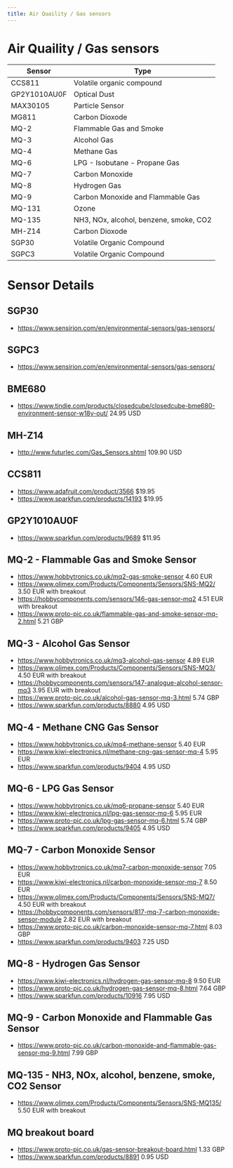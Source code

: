 ```yaml
---
title: Air Quaility / Gas sensors
---
```


# Air Quaility / Gas sensors

| Sensor       | Type                                   |
| ------------ | -------------------------------------- |
| CCS811       | Volatile organic compound              |
| GP2Y1010AU0F | Optical Dust                           |
| MAX30105     | Particle Sensor                        |
| MG811        | Carbon Dioxode                         |
| MQ-2         | Flammable Gas and Smoke                |
| MQ-3         | Alcohol Gas                            |
| MQ-4         | Methane Gas                            |
| MQ-6         | LPG - Isobutane - Propane Gas          |
| MQ-7         | Carbon Monoxide                        |
| MQ-8         | Hydrogen Gas                           |
| MQ-9         | Carbon Monoxide and Flammable Gas      |
| MQ-131       | Ozone                                  |
| MQ-135       | NH3, NOx, alcohol, benzene, smoke, CO2 |
| MH-Z14       | Carbon Dioxode                         |
| SGP30        | Volatile Organic Compound              |
| SGPC3        | Volatile Organic Compound              |

# Sensor Details

## SGP30

* <https://www.sensirion.com/en/environmental-sensors/gas-sensors/>

## SGPC3

* <https://www.sensirion.com/en/environmental-sensors/gas-sensors/>

## BME680

* <https://www.tindie.com/products/closedcube/closedcube-bme680-environment-sensor-w18v-out/> 24.95 USD

## MH-Z14

* <http://www.futurlec.com/Gas_Sensors.shtml> 109.90 USD

## CCS811

* <https://www.adafruit.com/product/3566> $19.95
* <https://www.sparkfun.com/products/14193> $19.95

## GP2Y1010AU0F

* <https://www.sparkfun.com/products/9689> $11.95

## MQ-2 - Flammable Gas and Smoke Sensor

* <https://www.hobbytronics.co.uk/mq2-gas-smoke-sensor> 4.60 EUR
* <https://www.olimex.com/Products/Components/Sensors/SNS-MQ2/> 3.50 EUR with breakout
* <https://hobbycomponents.com/sensors/146-gas-sensor-mq2> 4.51 EUR with breakout
* <https://www.proto-pic.co.uk/flammable-gas-and-smoke-sensor-mq-2.html> 5.21 GBP

## MQ-3 - Alcohol Gas Sensor

* <https://www.hobbytronics.co.uk/mq3-alcohol-gas-sensor> 4.89 EUR
* <https://www.olimex.com/Products/Components/Sensors/SNS-MQ3/> 4.50 EUR with breakout
* <https://hobbycomponents.com/sensors/147-analogue-alcohol-sensor-mq3> 3.95 EUR with breakout
* <https://www.proto-pic.co.uk/alcohol-gas-sensor-mq-3.html> 5.74 GBP
* <https://www.sparkfun.com/products/8880> 4.95 USD

## MQ-4 - Methane CNG Gas Sensor

* <https://www.hobbytronics.co.uk/mq4-methane-sensor> 5.40 EUR
* <https://www.kiwi-electronics.nl/methane-cng-gas-sensor-mq-4> 5.95 EUR
* https://www.sparkfun.com/products/9404 4.95 USD

## MQ-6 - LPG Gas Sensor

* <https://www.hobbytronics.co.uk/mq6-propane-sensor> 5.40 EUR
* <https://www.kiwi-electronics.nl/lpg-gas-sensor-mq-6> 5.95 EUR
* <https://www.proto-pic.co.uk/lpg-gas-sensor-mq-6.html> 5.74 GBP
* <https://www.sparkfun.com/products/9405> 4.95 USD

## MQ-7 - Carbon Monoxide Sensor

* <https://www.hobbytronics.co.uk/mq7-carbon-monoxide-sensor> 7.05 EUR
* <https://www.kiwi-electronics.nl/carbon-monoxide-sensor-mq-7> 8.50 EUR
* <https://www.olimex.com/Products/Components/Sensors/SNS-MQ7/> 4.50 EUR with breakout
* <https://hobbycomponents.com/sensors/817-mq-7-carbon-monoxide-sensor-module> 2.82 EUR with breakout
* <https://www.proto-pic.co.uk/carbon-monoxide-sensor-mq-7.html> 8.03 GBP
* <https://www.sparkfun.com/products/9403> 7.25 USD

## MQ-8 - Hydrogen Gas Sensor

* <https://www.kiwi-electronics.nl/hydrogen-gas-sensor-mq-8> 9.50 EUR
* <https://www.proto-pic.co.uk/hydrogen-gas-sensor-mq-8.html> 7.64 GBP
* <https://www.sparkfun.com/products/10916> 7.95 USD

## MQ-9 - Carbon Monoxide and Flammable Gas Sensor

* <https://www.proto-pic.co.uk/carbon-monoxide-and-flammable-gas-sensor-mq-9.html> 7.99 GBP

## MQ-135 - NH3, NOx, alcohol, benzene, smoke, CO2 Sensor

* <https://www.olimex.com/Products/Components/Sensors/SNS-MQ135/> 5.50 EUR with breakout

## MQ breakout board

* <https://www.proto-pic.co.uk/gas-sensor-breakout-board.html> 1.33 GBP
* <https://www.sparkfun.com/products/8891> 0.95 USD
